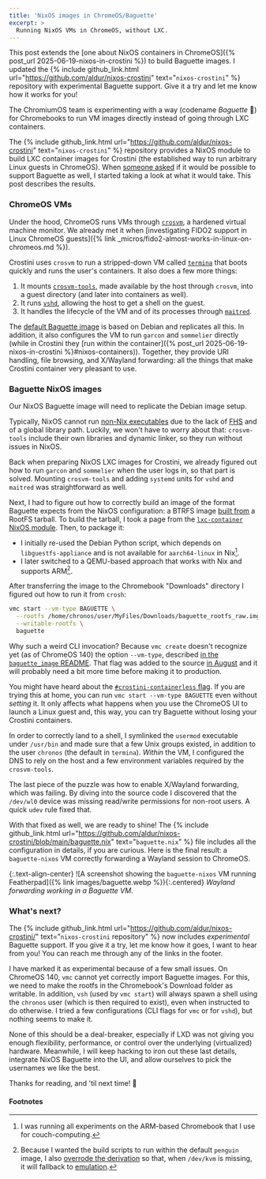 ```yaml
---
title: 'NixOS images in ChromeOS/Baguette'
excerpt: >
  Running NixOS VMs in ChromeOS, without LXC.
---
```


<div class="hint" markdown="1">

  This post extends the [one about NixOS containers in ChromeOS]({% post_url
  2025-06-19-nixos-in-crostini %}) to build Baguette images. I updated the {%
  include github_link.html url="https://github.com/aldur/nixos-crostini"
  text="`nixos-crostini`" %} repository with experimental Baguette support.
  Give it a try and let me know how it works for you!

</div>

The ChromiumOS team is experimenting with a way (codename _Baguette_ 🥖) for
Chromebooks to run VM images directly instead of going through LXC containers.

The {% include github_link.html url="https://github.com/aldur/nixos-crostini"
text="`nixos-crostini`" %} repository provides a NixOS module to build LXC
container images for Crostini (the established way to run arbitrary Linux
guests in ChromeOS). When [someone asked][0] if it would be possible to support
Baguette as well, I started taking a look at what it would take. This post 
describes the results.

### ChromeOS VMs

Under the hood, ChromeOS runs VMs through [`crosvm`][1], a hardened virtual
machine monitor. We already met it when [investigating FIDO2 support in Linux
ChromeOS guests]({% link _micros/fido2-almost-works-in-linux-on-chromeos.md
%}).

Crostini uses `crosvm` to run a stripped-down VM called [`termina`][2] that
boots quickly and runs the user's containers. It also does a few more things:

1. It mounts [`crosvm-tools`][5], made available by the host through `crosvm`,
   into a guest directory (and later into containers as well).
1. It runs [`vshd`][3], allowing the host to get a shell on the guest.
1. It handles the lifecycle of the VM and of its processes through
   [`maitred`][4].

The [default Baguette image][7] is based on Debian and replicates all this. In
addition, it also configures the VM to run `garcon` and `sommelier` directly
(while in Crostini they [run within the container]({% post_url
2025-06-19-nixos-in-crostini %}#nixos-containers)). Together, they provide URI
handling, file browsing, and X/Wayland forwarding: all the things that make
Crostini container very pleasant to use.

### Baguette NixOS images

Our NixOS Baguette image will need to replicate the Debian image setup.

Typically, NixOS cannot run [non-Nix executables][8] due to the lack of
[FHS][9] and of a global library path. Luckily, we won't have to worry about
that: `crosvm-tools` include their own libraries and dynamic linker, so they
run without issues in NixOS.

Back when preparing NixOS LXC images for Crostini, we already figured out how
to run `garcon` and `sommelier` when the user logs in, so that part is solved.
Mounting `crosvm-tools` and adding `systemd` units for `vshd` and `maitred` was
straightforward as well.

Next, I had to figure out how to correctly build an image of the format
Baguette expects from the NixOS configuration: a BTRFS image [built from][10] a
RootFS tarball. To build the tarball, I took a page from the [`lxc-container`
NixOS module][11]. Then, to package it: 

- I initially re-used the Debian Python script, which depends on
  `libguestfs-appliance` and is not available for `aarch64-linux` in Nix[^arm].
- I later switched to a QEMU-based approach that works with Nix and supports
  ARM[^kvm].

[^arm]: I was running all experiments on the ARM-based Chromebook that I use for couch-computing.
[^kvm]: Because I wanted the build scripts to run within the default `penguin` image, I also [overrode the derivation][12] so that, when `/dev/kvm` is missing, it will fallback to [emulation][13].

After transferring the image to the Chromebook "Downloads" directory I figured
out how to run it from `crosh`:

```bash
vmc start --vm-type BAGUETTE \
  --rootfs /home/chronos/user/MyFiles/Downloads/baguette_rootfs_raw.img \
  --writable-rootfs \
  baguette
```


<div class="todo" markdown="1">

  Why such a weird CLI invocation? Because `vmc create` doesn't recognize yet (as
  of ChromeOS 140) the option `--vm-type`, described [in the `baguette_image`
  README][14]. That flag was added to the source [in August][15] and it will
  probably need a bit more time before making it to production.

</div>

<div class="hint" markdown="1">

  You might have heard about the [`#crostini-containerless` flag][16]. If you
  are trying this at home, you can run `vmc start --vm-type BAGUETTE` even
  without _setting_ it. It only affects what happens when you use the ChromeOS
  UI to launch a Linux guest and, this way, you can try Baguette without
  losing your Crostini containers.

</div>

In order to correctly land to a shell, I symlinked the `usermod` executable
under `/usr/bin` and made sure that a few Unix groups existed, in addition to
the user `chronos` (the default in `termina`). _Within_ the VM, I configured
the DNS to rely on the host and a few environment variables required by the
`crosvm-tools`.

The last piece of the puzzle was how to enable X/Wayland forwarding, which was
failing. By diving into the source code I discovered that the `/dev/wl0` device
was missing read/write permissions for non-root users. A quick `udev` rule
fixed that.

With that fixed as well, we are ready to shine! The {% include github_link.html
url="https://github.com/aldur/nixos-crostini/blob/main/baguette.nix"
text="`baguette.nix`" %} file includes all the configuration in details, if you
are curious. Here is the final result: a `baguette-nixos` VM correctly
forwarding a Wayland session to ChromeOS.

{:.text-align-center}
![A screenshot showing the `baguette-nixos` VM running Featherpad]({% link images/baguette.webp %}){:.centered}
_Wayland forwarding working in a Baguette VM._

### What's next?

The {% include github_link.html url="https://github.com/aldur/nixos-crostini/"
text="`nixos-crostini` repository" %} now includes _experimental_ Baguette
support. If you give it a try, let me know how it goes, I want to hear from
you! You can reach me through any of the links in the footer.

I have marked it as experimental because of a few small issues. On ChromeOS
140, `vmc` cannot yet correctly import Baguette images. For this, we need to
make the rootfs in the Chromebook's Download folder as writable. In addition,
`vsh` (used by `vmc start`) will always spawn a shell using the `chronos` user
(which is then required to exist), even when instructed to do otherwise. I
tried a few configurations (CLI flags for `vmc` or for `vshd`), but nothing
seems to make it. 

None of this should be a deal-breaker, especially if LXD was not giving you
enough flexibility, performance, or control over the underlying (virtualized)
hardware. Meanwhile, I will keep hacking to iron out these last details,
integrate NixOS Baguette into the UI, and allow ourselves to pick the usernames
we like the best.

Thanks for reading, and 'til next time! 👋

#### Footnotes


[0]: https://github.com/aldur/nixos-crostini/issues/1
[1]: https://crosvm.dev/book/devices/virtual_u2f.html
[2]: https://chromium.googlesource.com/chromiumos/overlays/board-overlays/+/HEAD/project-termina/
[3]: https://chromium.googlesource.com/chromiumos/platform2/+/HEAD/vm_tools/vsh
[4]: https://chromium.googlesource.com/chromiumos/platform2/+/HEAD/vm_tools/docs/init.md
[5]: https://chromium.googlesource.com/chromiumos/containers/cros-container-guest-tools/+/refs/heads/main
[6]: https://source.chromium.org/chromiumos/chromiumos/codesearch/+/main:src/platform2/vm_tools/baguette_image/
[7]: https://source.chromium.org/chromiumos/chromiumos/codesearch/+/main:src/platform2/vm_tools/baguette_image/src/setup_in_guest.sh
[8]: https://nix.dev/guides/faq.html#how-to-run-non-nix-executables
[9]: https://refspecs.linuxfoundation.org/FHS_3.0/fhs/index.html
[10]: https://source.chromium.org/chromiumos/chromiumos/codesearch/+/main:src/platform2/vm_tools/baguette_image/src/generate_disk_image.py
[11]: https://github.com/aldur/nixpkgs/blob/7271a39b1cd7d9b6799399dc2fbf1d5a6f16edea/nixos/modules/virtualisation/lxc-container.nix#L67
[12]: https://github.com/aldur/nixos-crostini/blob/2e3318ec0f72d775a22c35929887f93f1f17dbd7/baguette.nix#L236-L237
[13]: https://www.qemu.org/docs/master/devel/index-tcg.html
[14]: https://chromium.googlesource.com/chromiumos/platform2/+/HEAD/vm_tools/baguette_image?autodive=0
[15]: https://chromium.googlesource.com/chromiumos/platform2/+/9a972c766c7
[16]: https://chromium.googlesource.com/chromium/src/+/0d439926c092142a02d96d38cfbb6a68044f2382
